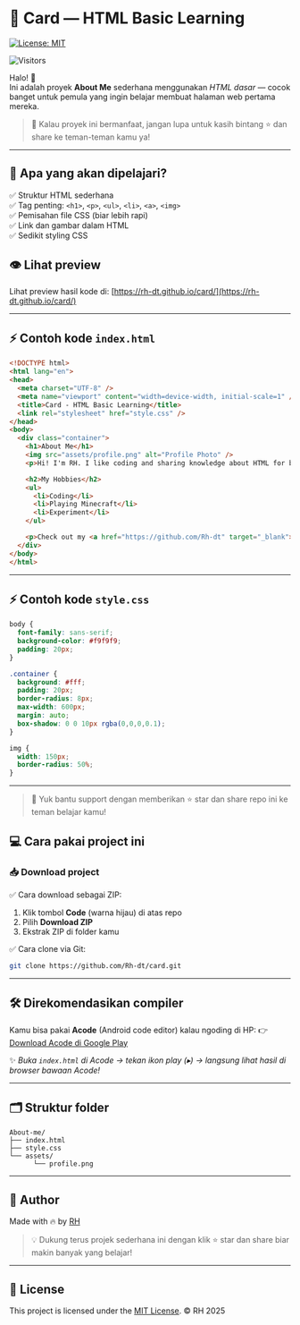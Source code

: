 # 🚀 Card — HTML Basic Learning

[![License: MIT](https://img.shields.io/badge/License-MIT-green.svg)](LICENSE)

![Visitors](https://visitor-badge.laobi.icu/badge?page_id=Rh-dt.card)

Halo! 👋  
Ini adalah proyek **About Me** sederhana menggunakan _HTML dasar_ — cocok banget untuk pemula yang ingin belajar membuat halaman web pertama mereka.

> 🌟 Kalau proyek ini bermanfaat, jangan lupa untuk kasih bintang ⭐ dan share ke teman-teman kamu ya!

---

## 📌 Apa yang akan dipelajari?
✅ Struktur HTML sederhana  
✅ Tag penting: `<h1>`, `<p>`, `<ul>`, `<li>`, `<a>`, `<img>`  
✅ Pemisahan file CSS (biar lebih rapi)  
✅ Link dan gambar dalam HTML  
✅ Sedikit styling CSS  

## 👁️ Lihat preview
Lihat preview hasil kode di: [https://rh-dt.github.io/card/](https://rh-dt.github.io/card/)

---

## ⚡ Contoh kode `index.html`
```html
<!DOCTYPE html>
<html lang="en">
<head>
  <meta charset="UTF-8" />
  <meta name="viewport" content="width=device-width, initial-scale=1" />
  <title>Card - HTML Basic Learning</title>
  <link rel="stylesheet" href="style.css" />
</head>
<body>
  <div class="container">
    <h1>About Me</h1>
    <img src="assets/profile.png" alt="Profile Photo" />
    <p>Hi! I'm RH. I like coding and sharing knowledge about HTML for beginners.</p>

    <h2>My Hobbies</h2>
    <ul>
      <li>Coding</li>
      <li>Playing Minecraft</li>
      <li>Experiment</li>
    </ul>

    <p>Check out my <a href="https://github.com/Rh-dt" target="_blank">GitHub Profile</a>!</p>
  </div>
</body>
</html>
````

---

## ⚡ Contoh kode `style.css`

```css
body {
  font-family: sans-serif;
  background-color: #f9f9f9;
  padding: 20px;
}

.container {
  background: #fff;
  padding: 20px;
  border-radius: 8px;
  max-width: 600px;
  margin: auto;
  box-shadow: 0 0 10px rgba(0,0,0,0.1);
}

img {
  width: 150px;
  border-radius: 50%;
}
```

---

> 🚀 Yuk bantu support dengan memberikan ⭐ star dan share repo ini ke teman belajar kamu!

## 💻 **Cara pakai project ini**

### 📥 Download project

✅ Cara download sebagai ZIP:

1. Klik tombol **Code** (warna hijau) di atas repo
2. Pilih **Download ZIP**
3. Ekstrak ZIP di folder kamu

✅ Cara clone via Git:

```bash
git clone https://github.com/Rh-dt/card.git
```

---

## 🛠 **Direkomendasikan compiler**

Kamu bisa pakai **Acode** (Android code editor) kalau ngoding di HP:
👉 [Download Acode di Google Play](https://play.google.com/store/apps/details?id=com.foxdebug.acodefree)

✨ *Buka `index.html` di Acode → tekan ikon play (▸) → langsung lihat hasil di browser bawaan Acode!*

---

## 🗂 Struktur folder

```
About-me/
├── index.html
├── style.css
└── assets/
      └── profile.png
```

---

## 👑 Author

Made with 🔥 by [RH](https://github.com/Rh-dt)

> 💡 Dukung terus projek sederhana ini dengan klik ⭐ star dan share biar makin banyak yang belajar!

---

## 📄 License

This project is licensed under the [MIT License](LICENSE). &copy; RH 2025
